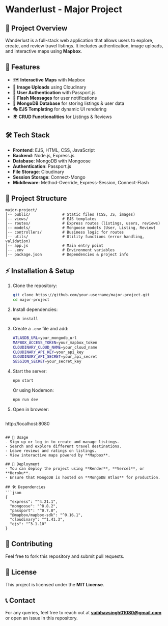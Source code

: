 # Wanderlust - Major Project

## 📌 Project Overview
Wanderlust is a full-stack web application that allows users to explore, create, and review travel listings. It includes authentication, image uploads, and interactive maps using **Mapbox**.

## 🚀 Features
- 🗺️ **Interactive Maps** with Mapbox
- 📸 **Image Uploads** using Cloudinary
- 🔐 **User Authentication** with Passport.js
- 💬 **Flash Messages** for user notifications
- 💾 **MongoDB Database** for storing listings & user data
- 🎭 **EJS Templating** for dynamic UI rendering
- 🌍 **CRUD Functionalities** for Listings & Reviews

## 🛠️ Tech Stack
- **Frontend**: EJS, HTML, CSS, JavaScript
- **Backend**: Node.js, Express.js
- **Database**: MongoDB with Mongoose
- **Authentication**: Passport.js
- **File Storage**: Cloudinary
- **Session Storage**: Connect-Mongo
- **Middleware**: Method-Override, Express-Session, Connect-Flash

## 📂 Project Structure
```
major-project/
│-- public/              # Static files (CSS, JS, images)
│-- views/               # EJS templates
│-- routes/              # Express routes (listings, users, reviews)
│-- models/              # Mongoose models (User, Listing, Review)
│-- controllers/         # Business logic for routes
│-- utils/               # Utility functions (error handling, validation)
│-- app.js               # Main entry point
│-- .env                 # Environment variables
│-- package.json         # Dependencies & project info
```

## ⚡ Installation & Setup
1. Clone the repository:
   ```sh
   git clone https://github.com/your-username/major-project.git
   cd major-project
   ```

2. Install dependencies:
   ```sh
   npm install
   ```

3. Create a `.env` file and add:
   ```sh
   ATLASDB_URL=your_mongodb_url
   MAPBOX_ACCESS_TOKEN=your_mapbox_token
   CLOUDINARY_CLOUD_NAME=your_cloud_name
   CLOUDINARY_API_KEY=your_api_key
   CLOUDINARY_API_SECRET=your_api_secret
   SESSION_SECRET=your_secret_key
   ```

4. Start the server:
   ```sh
   npm start
   ```
   Or using Nodemon:
   ```sh
   npm run dev
   ```

5. Open in browser:
   ```
http://localhost:8080
```

## 🔧 Usage
- Sign up or log in to create and manage listings.
- Search and explore different travel destinations.
- Leave reviews and ratings on listings.
- View interactive maps powered by **Mapbox**.

## 🚀 Deployment
- You can deploy the project using **Render**, **Vercel**, or **Heroku**.
- Ensure that MongoDB is hosted on **MongoDB Atlas** for production.

## 🛠️ Dependencies
```json
{
  "express": "^4.21.1",
  "mongoose": "^8.8.2",
  "passport": "^0.7.0",
  "@mapbox/mapbox-sdk": "^0.16.1",
  "cloudinary": "^1.41.3",
  "ejs": "^3.1.10"
}
```

## 🤝 Contributing
Feel free to fork this repository and submit pull requests.

## 📜 License
This project is licensed under the **MIT License**.

## 📞 Contact
For any queries, feel free to reach out at **vaibhavsingh01080@gmail.com** or open an issue in this repository.

